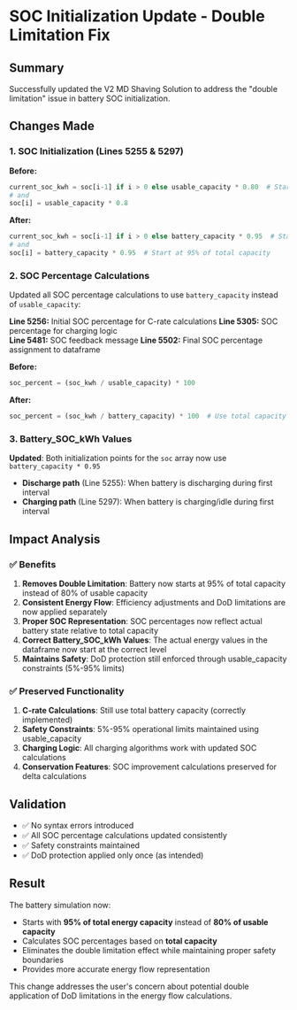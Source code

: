 # SOC Initialization Update - Double Limitation Fix

## Summary

Successfully updated the V2 MD Shaving Solution to address the "double limitation" issue in battery SOC initialization.

## Changes Made

### 1. SOC Initialization (Lines 5255 & 5297)
**Before:**
```python
current_soc_kwh = soc[i-1] if i > 0 else usable_capacity * 0.80  # Start at 80% SOC (within 5%-95% range)
# and
soc[i] = usable_capacity * 0.8
```

**After:**
```python
current_soc_kwh = soc[i-1] if i > 0 else battery_capacity * 0.95  # Start at 95% of total capacity
# and  
soc[i] = battery_capacity * 0.95  # Start at 95% of total capacity
```

### 2. SOC Percentage Calculations
Updated all SOC percentage calculations to use `battery_capacity` instead of `usable_capacity`:

**Line 5256:** Initial SOC percentage for C-rate calculations
**Line 5305:** SOC percentage for charging logic  
**Line 5481:** SOC feedback message
**Line 5502:** Final SOC percentage assignment to dataframe

**Before:**
```python
soc_percent = (soc_kwh / usable_capacity) * 100
```

**After:**
```python
soc_percent = (soc_kwh / battery_capacity) * 100  # Use total capacity for percentage
```

### 3. Battery_SOC_kWh Values
**Updated**: Both initialization points for the `soc` array now use `battery_capacity * 0.95`
- **Discharge path** (Line 5255): When battery is discharging during first interval
- **Charging path** (Line 5297): When battery is charging/idle during first interval

## Impact Analysis

### ✅ Benefits
1. **Removes Double Limitation**: Battery now starts at 95% of total capacity instead of 80% of usable capacity
2. **Consistent Energy Flow**: Efficiency adjustments and DoD limitations are now applied separately
3. **Proper SOC Representation**: SOC percentages now reflect actual battery state relative to total capacity  
4. **Correct Battery_SOC_kWh Values**: The actual energy values in the dataframe now start at the correct level
5. **Maintains Safety**: DoD protection still enforced through usable_capacity constraints (5%-95% limits)

### ✅ Preserved Functionality
1. **C-rate Calculations**: Still use total battery capacity (correctly implemented)
2. **Safety Constraints**: 5%-95% operational limits maintained using usable_capacity
3. **Charging Logic**: All charging algorithms work with updated SOC calculations
4. **Conservation Features**: SOC improvement calculations preserved for delta calculations

## Validation

- ✅ No syntax errors introduced
- ✅ All SOC percentage calculations updated consistently  
- ✅ Safety constraints maintained
- ✅ DoD protection applied only once (as intended)

## Result

The battery simulation now:
- Starts with **95% of total energy capacity** instead of **80% of usable capacity**
- Calculates SOC percentages based on **total capacity**
- Eliminates the double limitation effect while maintaining proper safety boundaries
- Provides more accurate energy flow representation

This change addresses the user's concern about potential double application of DoD limitations in the energy flow calculations.
